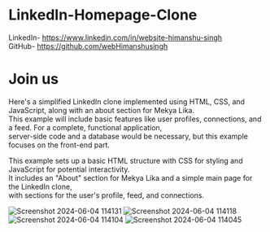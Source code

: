 # LinkedIn-Homepage-Clone

LinkedIn- https://www.linkedin.com/in/website-himanshu-singh<br>
GitHub- https://github.com/webHimanshusingh <br>

<h1>Join us</h1>

Here's a simplified LinkedIn clone implemented using HTML, CSS, and JavaScript, along with an about section for Mekya Lika.<br> 
This example will include basic features like user profiles, connections, and a feed. For a complete, functional application,<br>
server-side code and a database would be necessary, but this example focuses on the front-end part.<br>


This example sets up a basic HTML structure with CSS for styling and JavaScript for potential interactivity.<br>
It includes an "About" section for Mekya Lika and a simple main page for the LinkedIn clone, <br>
with sections for the user's profile, feed, and connections.<br>

![Screenshot 2024-06-04 114131](https://github.com/webHimanshusingh/LinkedIn-Homepage-Clone/assets/170223793/e40e1926-e197-4d7d-8559-4f54ffee0762)
![Screenshot 2024-06-04 114118](https://github.com/webHimanshusingh/LinkedIn-Homepage-Clone/assets/170223793/41bd2f16-55fd-4c87-ae50-11429da429f8)
![Screenshot 2024-06-04 114104](https://github.com/webHimanshusingh/LinkedIn-Homepage-Clone/assets/170223793/89e26353-465a-44f7-a28a-c0c35a019b97)
![Screenshot 2024-06-04 114045](https://github.com/webHimanshusingh/LinkedIn-Homepage-Clone/assets/170223793/78fffa1a-c55b-4a98-8b95-8d33fd22d7cd)
